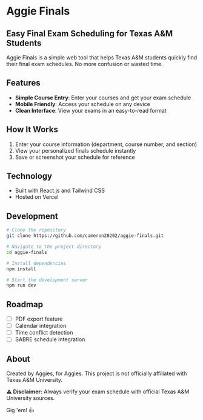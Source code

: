 # Aggie Finals

## Easy Final Exam Scheduling for Texas A&M Students

Aggie Finals is a simple web tool that helps Texas A&M students quickly find their final exam schedules. No more confusion or wasted time.

## Features

- **Simple Course Entry**: Enter your courses and get your exam schedule
- **Mobile Friendly**: Access your schedule on any device
- **Clean Interface**: View your exams in an easy-to-read format

## How It Works

1. Enter your course information (department, course number, and section)
2. View your personalized finals schedule instantly
3. Save or screenshot your schedule for reference

## Technology

- Built with React.js and Tailwind CSS
- Hosted on Vercel

## Development

```bash
# Clone the repository
git clone https://github.com/cameron28202/aggie-finals.git

# Navigate to the project directory
cd aggie-finals

# Install dependencies
npm install

# Start the development server
npm run dev
```

## Roadmap

- [ ] PDF export feature
- [ ] Calendar integration
- [ ] Time conflict detection
- [ ] SABRE schedule integration

## About

Created by Aggies, for Aggies. This project is not officially affiliated with Texas A&M University.

**⚠️ Disclaimer:** Always verify your exam schedule with official Texas A&M University sources.

Gig 'em! 👍
